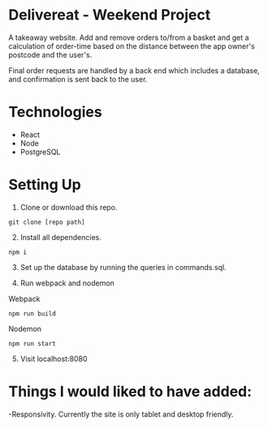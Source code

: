 # Delivereat - Weekend Project
A takeaway website. Add and remove orders to/from a basket and get
a calculation of order-time based on the distance between the app owner's
postcode and the user's. 

Final order requests are handled by a back end which includes a database, and confirmation
is sent back to the user.

# Technologies
* React
* Node
* PostgreSQL

# Setting Up

1. Clone or download this repo.

```
git clone [repo path]
```

2. Install all dependencies.

```
npm i
```

3. Set up the database by running the queries in commands.sql.

4. Run webpack and nodemon

Webpack

```
npm run build
```
Nodemon
```
npm run start
```
5. Visit localhost:8080

# Things I would liked to have added: 

-Responsivity. Currently the site is only tablet and desktop friendly.

